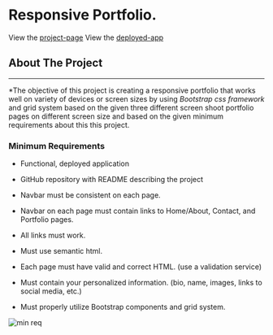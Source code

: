 # Responsive Portfolio.
View the [project-page](https://github.com/Mgithub89/HW2-ResponsivePortfolio)
View the [deployed-app](https://mgithub89.github.io/HW2-ResponsivePortfolio/)
## About The Project
---
   *The objective of this project is creating a responsive portfolio that works well on variety of devices or screen sizes by using _Bootstrap css framework_ and grid system based on the given three different screen shoot portfolio pages on different screen size and based on the given minimum requirements about this this project. 

###  Minimum Requirements


* Functional, deployed application


* GitHub repository with README describing the project


* Navbar must be consistent on each page.


* Navbar on each page must contain links to Home/About, Contact, and Portfolio pages.


* All links must work.


* Must use semantic html.


* Each page must have valid and correct HTML. (use a validation service)


* Must contain your personalized information. (bio, name, images, links to social media, etc.)


* Must properly utilize Bootstrap components and grid system.

![min req](images/Screenshot2020-09-11-134154.png)
